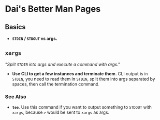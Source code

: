 # Dai's Better Man Pages

## Basics

* __`STDIN` / `STDOUT` vs args.__

## `xargs`

_"Split `STDIN` into args and execute a command with args."_

* __Use CLI to get a few instances and terminate them.__ CLI output is in `STDIN`, you need to read them in `STDIN`, split them into args separated by spaces, then call the termination command.

### See Also

* __`tee`__. Use this command if you want to output something to `STDOUT` with `xargs`, because `>` would be sent to `xargs` as args.